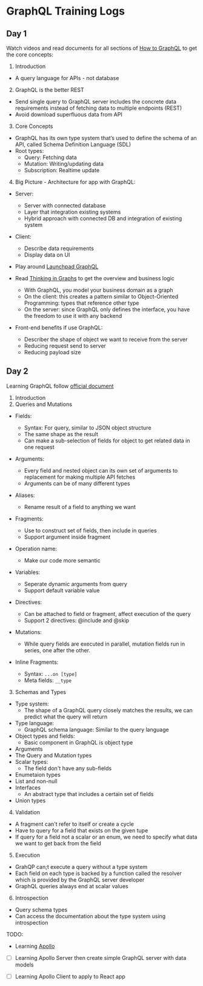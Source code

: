 # GraphQL Training Logs

## Day 1

Watch videos and read documents for all sections of [How to GraphQL](https://www.howtographql.com/basics/0-introduction/) to get the core concepts:
1. Introduction
  - A query language for APIs - not database

2. GraphQL is the better REST
  - Send single query to GraphQL server includes the concrete data requirements instead of fetching data to multiple endpoints (REST)
  - Avoid download superfluous data from API

3. Core Concepts
  - GraphQL has its own type system that’s used to define the schema of an API, called Schema Definition Language (SDL)
  - Root types: 
    - Query: Fetching data
    - Mutation: Writing/updating data
    - Subscription: Realtime update

4. Big Picture - Architecture for app with GraphQL:
  - Server:
    - Server with connected database
    - Layer that integration existing systems
    - Hybrid approach with connected DB and integration of existing system

  - Client:
    - Describe data requirements
    - Display data on UI

- Play around [Launchpad GraphQL](https://launchpad.graphql.com/new)
- Read [Thinking in Graphs](https://graphql.org/learn/thinking-in-graphs/) to get the overview and business logic
  - With GraphQL, you model your business domain as a graph
  - On the client: this creates a pattern similar to Object-Oriented Programming: types that reference other type
  - On the server: since GraphQL only defines the interface, you have the freedom to use it with any backend

- Front-end benefits if use GraphQL:
  - Describer the shape of object we want to receive from the server
  - Reducing request send to server
  - Reducing payload size


## Day 2
Learning GraphQL follow [official document](https://graphql.org/learn/)

1. Introduction
2. Queries and Mutations
  - Fields:
    - Syntax: For query, similar to JSON object structure
    - The same shape as the result
    - Can make a sub-selection of fields for object to get related data in one request
  - Arguments:
    - Every field and nested object can its own set of arguments to replacement for making multiple API fetches
    - Arguments can be of many different types
  - Aliases:
    - Rename result of a field to anything we want
  - Fragments:
    - Use to construct set of fields, then include in queries
    - Support argument inside fragment
  - Operation name:
    - Make our code more semantic
  - Variables:
    - Seperate dynamic arguments from query
    - Support default variable value
  - Directives:
    - Can be attached to field or fragment, affect execution of the query
    - Support 2 directives: @include and @skip

  - Mutations:
    - While query fields are executed in parallel, mutation fields run in series, one after the other.

  - Inline Fragments:
    - Syntax: `...on [type]`
    - Meta fields: `__type`

3. Schemas and Types
  - Type system:
    - The shape of a GraphQL query closely matches the results, we can predict what the query will return
  - Type language:
    - GraphQL schema language: Similar to the query language
  - Object types and fields:
    - Basic component in GraphQL is object type
  - Arguments
  - The Query and Mutation types
  - Scalar types:
    - The field don't have any sub-fields
  - Enumetaion types
  - List and non-null
  - Interfaces
    - An abstract type that includes a certain set of fields
  - Union types

4. Validation
  - A fragment can't refer to itself or create a cycle
  - Have to query for a field that exists on the given tupe
  - If query for a field not a scalar or an enum, we need to specify what data we want to get back from the field

5. Execution
  - GrahQP can;t execute a query without a type system
  - Each field on each type is backed by a function called the resolver which is provided by the GraphQL server developer
  - GraphQL queries always end at scalar values

6. Introspection
  - Query schema types
  - Can access the documentation about the type system using introspection

TODO:
- Learning [Apollo](https://www.apollographql.com/)
- [ ] Learning Apollo Server then create simple GraphQL server with data models
- [ ] Learning Apollo Client to apply to React app

